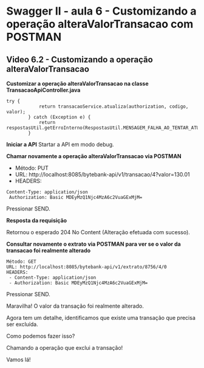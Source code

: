 # Swagger II - aula 6 - Customizando a operação alteraValorTransacao com POSTMAN

## Video 6.2 - Customizando a operação alteraValorTransacao


**Customizar a operação alteraValorTransacao na classe TransacaoApiController.java**
```
try {
			return transacaoService.atualiza(authorization, codigo, valor);
		} catch (Exception e) {
			return respostasUtil.getErroInterno(RespostasUtil.MENSAGEM_FALHA_AO_TENTAR_ATUALIZAR_TRANSACAO);
		}
```

**Iniciar a API**
Startar a API em modo debug.

**Chamar novamente a operação alteraValorTransacao via POSTMAN**

- Método: PUT
- URL: http://localhost:8085/bytebank-api/v1/transacao/4?valor=130.01
- HEADERS:
```
Content-Type: application/json
 Authorization: Basic MDEyMzQ1Njc4MzA6c2VuaGExMjM=
```

Pressionar SEND.

**Resposta da requisição**

Retornou o esperado 204 No Content (Alteração efetuada com sucesso).

**Consultar novamente o extrato via POSTMAN para ver se o valor da transacao foi realmente alterado**

```
Método: GET
URL: http://localhost:8085/bytebank-api/v1/extrato/8756/4/0 
HEADERS:
 - Content-Type: application/json
 - Authorization: Basic MDEyMzQ1Njc4MzA6c2VuaGExMjM=
```

Pressionar SEND.

Maravilha! O valor da transação foi realmente alterado.

Agora tem um detalhe, identificamos que existe uma transação que precisa ser excluída.

Como podemos fazer isso?

Chamando a operação que exclui a transação!

Vamos lá!
